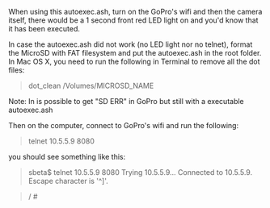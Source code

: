 When using this autoexec.ash, turn on the GoPro's wifi and then the camera itself, there would be a 1 second front red LED light on and you'd know that it has been executed.


In case the autoexec.ash did not work (no LED light nor no telnet), format the MicroSD with FAT filesystem and put the autoexec.ash in the root folder.
In Mac OS X, you need to run the following in Terminal to remove all the dot files:
> dot_clean /Volumes/MICROSD_NAME

Note: In is possible to get "SD ERR" in GoPro but still with a executable autoexec.ash


Then on the computer, connect to GoPro's wifi and run the following:

> telnet 10.5.5.9 8080

you should see something like this:
> sbeta$ telnet 10.5.5.9 8080
>Trying 10.5.5.9...
>Connected to 10.5.5.9.
>Escape character is '^]'.

>/ #  
